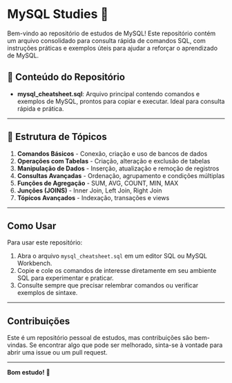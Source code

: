 # MySQL Studies 📘

Bem-vindo ao repositório de estudos de MySQL! Este repositório contém um arquivo consolidado para consulta rápida de comandos SQL, com instruções práticas e exemplos úteis para ajudar a reforçar o aprendizado de MySQL.

## 📂 Conteúdo do Repositório

- **mysql_cheatsheet.sql**: Arquivo principal contendo comandos e exemplos de MySQL, prontos para copiar e executar. Ideal para consulta rápida e prática.

---

## 📖 Estrutura de Tópicos

1. **Comandos Básicos** - Conexão, criação e uso de bancos de dados
2. **Operações com Tabelas** - Criação, alteração e exclusão de tabelas
3. **Manipulação de Dados** - Inserção, atualização e remoção de registros
4. **Consultas Avançadas** - Ordenação, agrupamento e condições múltiplas
5. **Funções de Agregação** - SUM, AVG, COUNT, MIN, MAX
6. **Junções (JOINS)** - Inner Join, Left Join, Right Join
7. **Tópicos Avançados** - Indexação, transações e views

---

## Como Usar

Para usar este repositório:

1. Abra o arquivo `mysql_cheatsheet.sql` em um editor SQL ou MySQL Workbench.
2. Copie e cole os comandos de interesse diretamente em seu ambiente SQL para experimentar e praticar.
3. Consulte sempre que precisar relembrar comandos ou verificar exemplos de sintaxe.

---

## Contribuições

Este é um repositório pessoal de estudos, mas contribuições são bem-vindas. Se encontrar algo que pode ser melhorado, sinta-se à vontade para abrir uma issue ou um pull request.

---

**Bom estudo!** 📝
